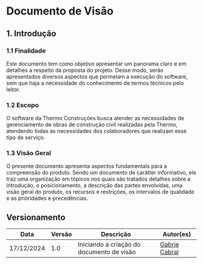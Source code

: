 # Documento de Visão

## 1. Introdução

### 1.1 Finalidade

Este documento tem como objetivo apresentar um panorama claro e em detalhes a respeito da proposta do projeto. Desse modo, serão apresentados diversos aspectos que permeiam a execução do software, sem que haja a necessidade do conhecimento de termos técnicos pelo leitor.

### 1.2 Escopo

O software da Thermo Construções busca atender as necessidades de gerenciamento de obras de construção civil realizadas pela Thermo, atendendo todas as necessidades dos colaboradores que realizam esse tipo de serviço.

### 1.3 Visão Geral

O presente documento apresenta aspectos fundamentais para a compreensão do produto. Sendo um documento de carátter informativo, ele traz uma organização em tópicos nos quais são tratados detalhes sobre a introdução, o posicionamento, a descrição das partes envolvidas, uma visão geral do produto, os recursos e restrições, os intervalos de qualidade e as prioridades e precedências.

## Versionamento

| Data       | Versão | Descrição                                 | Autor(es)                                           |
| ---------- | ------ | ----------------------------------------- | --------------------------------------------------- |
| 17/12/2024 | 1.0    | Iniciando a criação do documento de visão | [Gabrie Cabral](https://github.com/GabriellCabrall) |
